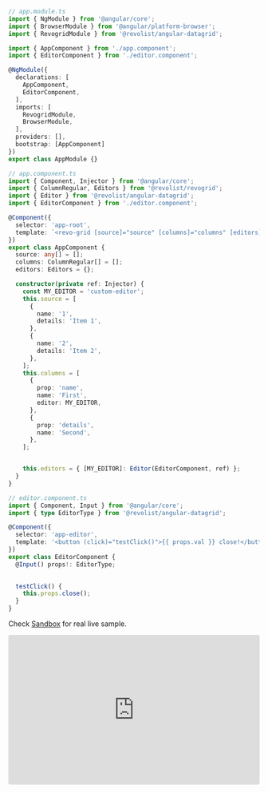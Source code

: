 <!--@include: ../parts/editor.header.md-->


```ts
// app.module.ts
import { NgModule } from '@angular/core';
import { BrowserModule } from '@angular/platform-browser';
import { RevogridModule } from '@revolist/angular-datagrid';

import { AppComponent } from './app.component';
import { EditorComponent } from './editor.component';

@NgModule({
  declarations: [
    AppComponent,
    EditorComponent,
  ],
  imports: [
    RevogridModule,
    BrowserModule,
  ],
  providers: [],
  bootstrap: [AppComponent]
})
export class AppModule {}
```

```ts
// app.component.ts
import { Component, Injector } from '@angular/core';
import { ColumnRegular, Editors } from '@revolist/revogrid';
import { Editor } from '@revolist/angular-datagrid';
import { EditorComponent } from './editor.component';

@Component({
  selector: 'app-root',
  template: `<revo-grid [source]="source" [columns]="columns" [editors]="editors"/>`,
})
export class AppComponent {
  source: any[] = [];
  columns: ColumnRegular[] = [];
  editors: Editors = {};

  constructor(private ref: Injector) {
    const MY_EDITOR = 'custom-editor';
    this.source = [
      {
        name: '1',
        details: 'Item 1',
      },
      {
        name: '2',
        details: 'Item 2',
      },
    ];
    this.columns = [
      {
        prop: 'name',
        name: 'First',
        editor: MY_EDITOR,
      },
      {
        prop: 'details',
        name: 'Second',
      },
    ];


    this.editors = { [MY_EDITOR]: Editor(EditorComponent, ref) };
  }
}
```

```ts
// editor.component.ts
import { Component, Input } from '@angular/core';
import { type EditorType } from '@revolist/angular-datagrid';

@Component({
  selector: 'app-editor',
  template: '<button (click)="testClick()">{{ props.val }} close!</button>',
})
export class EditorComponent {
  @Input() props!: EditorType;

  
  testClick() {
    this.props.close();
  }
}

```


Check [Sandbox](https://codesandbox.io/s/Revogrid-vueeditor-bxpq0?file=/src/App.vue) for real live sample.
<ClientOnly>
  <div class="tile">
    <iframe src="https://codesandbox.io/embed/Revogrid-vueeditor-bxpq0?fontsize=14&hidenavigation=1&theme=dark"
      style="width:100%; height:300px; border:0; border-radius: 4px; overflow:hidden;"
      title="Revogrid-VueEditor"
      allow="accelerometer; ambient-light-sensor; camera; encrypted-media; geolocation; gyroscope; hid; microphone; midi; payment; usb; vr; xr-spatial-tracking"
      sandbox="allow-forms allow-modals allow-popups allow-presentation allow-same-origin allow-scripts"
    ></iframe>
  </div>
</ClientOnly>



